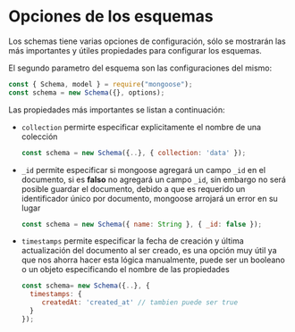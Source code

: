 # Opciones de los esquemas

Los schemas tiene varias opciones de configuración, sólo se mostrarán las más importantes y útiles propiedades para configurar los esquemas.

El segundo parametro del esquema son las configuraciones del mismo:

```javascript
const { Schema, model } = require("mongoose");
const schema = new Schema({}, options);
```

Las propiedades más importantes se listan a continuación:

- ``collection`` permirte especificar explicitamente el nombre de una colección
  
  ```javascript
  const schema = new Schema({..}, { collection: 'data' });
  ```

- ``_id`` permite especificar si mongoose agregará un campo ``_id`` en el documento, si es **falso** no agregará un campo ``_id``, sin embargo no será posible guardar el documento, debido a que es requerido un identificador único por documento, mongoose arrojará un error en su lugar
  
  ```javascript
  const schema = new Schema({ name: String }, { _id: false });
  ```

- ``timestamps`` permite especificar la fecha de creación y última actualización del documento al ser creado, es una opción muy útil ya que nos ahorra hacer esta lógica manualmente, puede ser un booleano o un objeto especificando el nombre de las propiedades
  
  ```javascript
  const schema= new Schema({..}, { 
    timestamps: { 
       createdAt: 'created_at' // tambien puede ser true
    }
  });
  ```

```

```
